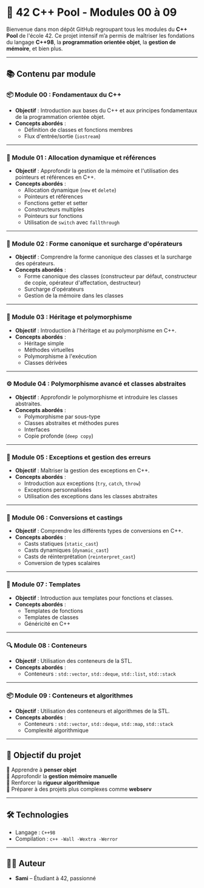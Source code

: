 # 🧠 42 C++ Pool - Modules 00 à 09

Bienvenue dans mon dépôt GitHub regroupant tous les modules du **C++ Pool** de l'école 42. Ce projet intensif m’a permis de maîtriser les fondations du langage **C++98**, la **programmation orientée objet**, la **gestion de mémoire**, et bien plus.

---

## 📚 Contenu par module

### 📦 Module 00 : Fondamentaux du C++

- **Objectif** : Introduction aux bases du C++ et aux principes fondamentaux de la programmation orientée objet.
- **Concepts abordés** :
  - Définition de classes et fonctions membres
  - Flux d'entrée/sortie (`iostream`)

---

### 🧱 Module 01 : Allocation dynamique et références

- **Objectif** : Approfondir la gestion de la mémoire et l'utilisation des pointeurs et références en C++.
- **Concepts abordés** :
  - Allocation dynamique (`new` et `delete`)
  - Pointeurs et références
  - Fonctions getter et setter
  - Constructeurs multiples
  - Pointeurs sur fonctions
  - Utilisation de `switch` avec `fallthrough`

---

### 🧰 Module 02 : Forme canonique et surcharge d'opérateurs

- **Objectif** : Comprendre la forme canonique des classes et la surcharge des opérateurs.
- **Concepts abordés** :
  - Forme canonique des classes (constructeur par défaut, constructeur de copie, opérateur d'affectation, destructeur)
  - Surcharge d'opérateurs
  - Gestion de la mémoire dans les classes

---

### 🧬 Module 03 : Héritage et polymorphisme

- **Objectif** : Introduction à l'héritage et au polymorphisme en C++.
- **Concepts abordés** :
  - Héritage simple
  - Méthodes virtuelles
  - Polymorphisme à l'exécution
  - Classes dérivées

---

### ⚙️ Module 04 : Polymorphisme avancé et classes abstraites

- **Objectif** : Approfondir le polymorphisme et introduire les classes abstraites.
- **Concepts abordés** :
  - Polymorphisme par sous-type
  - Classes abstraites et méthodes pures
  - Interfaces
  - Copie profonde (`deep copy`)

---

### 📂 Module 05 : Exceptions et gestion des erreurs

- **Objectif** : Maîtriser la gestion des exceptions en C++.
- **Concepts abordés** :
  - Introduction aux exceptions (`try`, `catch`, `throw`)
  - Exceptions personnalisées
  - Utilisation des exceptions dans les classes abstraites

---

### 🧮 Module 06 : Conversions et castings

- **Objectif** : Comprendre les différents types de conversions en C++.
- **Concepts abordés** :
  - Casts statiques (`static_cast`)
  - Casts dynamiques (`dynamic_cast`)
  - Casts de réinterprétation (`reinterpret_cast`)
  - Conversion de types scalaires

---

### 🧠 Module 07 : Templates

- **Objectif** : Introduction aux templates pour fonctions et classes.
- **Concepts abordés** :
  - Templates de fonctions
  - Templates de classes
  - Généricité en C++
  
---

### 🔍 Module 08 : Conteneurs

- **Objectif** : Utilisation des conteneurs de la STL.
- **Concepts abordés** :
  - Conteneurs : `std::vector`, `std::deque`, `std::list`, `std::stack`
  
---

### 📦 Module 09 : Conteneurs et algorithmes

- **Objectif** : Utilisation des conteneurs et algorithmes de la STL.
- **Concepts abordés** :
  - Conteneurs : `std::vector`, `std::deque`, `std::map`, `std::stack`
  - Complexité algorithmique

---

## 🚀 Objectif du projet

🔸 Apprendre à **penser objet**  
🔸 Approfondir la **gestion mémoire manuelle**  
🔸 Renforcer la **rigueur algorithmique**  
🔸 Préparer à des projets plus complexes comme **webserv**

---

## 🛠️ Technologies

- Langage : `C++98`
- Compilation : `c++ -Wall -Wextra -Werror`

---

## 👨‍💻 Auteur

- **Sami** – Étudiant à 42, passionné


